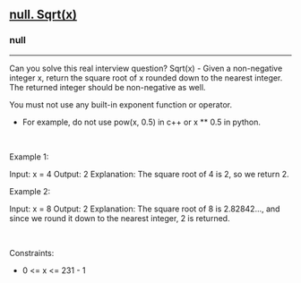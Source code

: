 <h2><a href="https://leetcode.com/problems/sqrtx/">null. Sqrt(x)</a></h2><h3>null</h3><hr>Can you solve this real interview question? Sqrt(x) - Given a non-negative integer x, return the square root of x rounded down to the nearest integer. The returned integer should be non-negative as well.

You must not use any built-in exponent function or operator.

 * For example, do not use pow(x, 0.5) in c++ or x ** 0.5 in python.

 

Example 1:


Input: x = 4
Output: 2
Explanation: The square root of 4 is 2, so we return 2.


Example 2:


Input: x = 8
Output: 2
Explanation: The square root of 8 is 2.82842..., and since we round it down to the nearest integer, 2 is returned.


 

Constraints:

 * 0 <= x <= 231 - 1